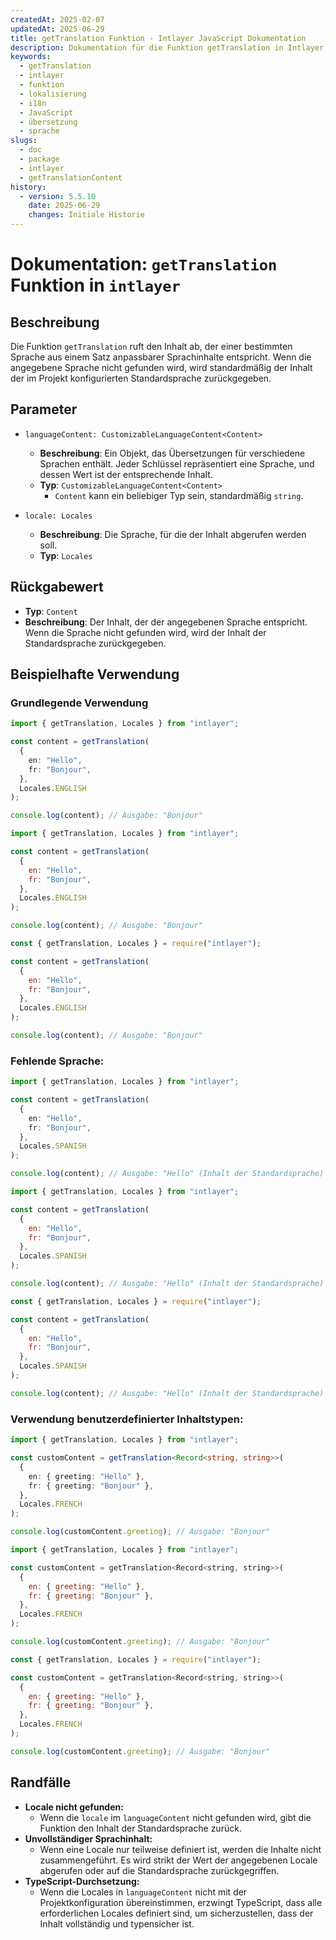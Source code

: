 ```yaml
---
createdAt: 2025-02-07
updatedAt: 2025-06-29
title: getTranslation Funktion - Intlayer JavaScript Dokumentation
description: Dokumentation für die Funktion getTranslation in Intlayer, die lokalisierte Inhalte für bestimmte Sprachen mit Fallback zur Standardsprache abruft.
keywords:
  - getTranslation
  - intlayer
  - funktion
  - lokalisierung
  - i18n
  - JavaScript
  - übersetzung
  - sprache
slugs:
  - doc
  - package
  - intlayer
  - getTranslationContent
history:
  - version: 5.5.10
    date: 2025-06-29
    changes: Initiale Historie
---
```


# Dokumentation: `getTranslation` Funktion in `intlayer`

## Beschreibung

Die Funktion `getTranslation` ruft den Inhalt ab, der einer bestimmten Sprache aus einem Satz anpassbarer Sprachinhalte entspricht. Wenn die angegebene Sprache nicht gefunden wird, wird standardmäßig der Inhalt der im Projekt konfigurierten Standardsprache zurückgegeben.

## Parameter

- `languageContent: CustomizableLanguageContent<Content>`

  - **Beschreibung**: Ein Objekt, das Übersetzungen für verschiedene Sprachen enthält. Jeder Schlüssel repräsentiert eine Sprache, und dessen Wert ist der entsprechende Inhalt.
  - **Typ**: `CustomizableLanguageContent<Content>`
    - `Content` kann ein beliebiger Typ sein, standardmäßig `string`.

- `locale: Locales`

  - **Beschreibung**: Die Sprache, für die der Inhalt abgerufen werden soll.
  - **Typ**: `Locales`

## Rückgabewert

- **Typ**: `Content`
- **Beschreibung**: Der Inhalt, der der angegebenen Sprache entspricht. Wenn die Sprache nicht gefunden wird, wird der Inhalt der Standardsprache zurückgegeben.

## Beispielhafte Verwendung

### Grundlegende Verwendung

```typescript codeFormat="typescript"
import { getTranslation, Locales } from "intlayer";

const content = getTranslation(
  {
    en: "Hello",
    fr: "Bonjour",
  },
  Locales.ENGLISH
);

console.log(content); // Ausgabe: "Bonjour"
```

```javascript codeFormat="esm"
import { getTranslation, Locales } from "intlayer";

const content = getTranslation(
  {
    en: "Hello",
    fr: "Bonjour",
  },
  Locales.ENGLISH
);

console.log(content); // Ausgabe: "Bonjour"
```

```javascript codeFormat="commonjs"
const { getTranslation, Locales } = require("intlayer");

const content = getTranslation(
  {
    en: "Hello",
    fr: "Bonjour",
  },
  Locales.ENGLISH
);

console.log(content); // Ausgabe: "Bonjour"
```

### Fehlende Sprache:

```typescript codeFormat="typescript"
import { getTranslation, Locales } from "intlayer";

const content = getTranslation(
  {
    en: "Hello",
    fr: "Bonjour",
  },
  Locales.SPANISH
);

console.log(content); // Ausgabe: "Hello" (Inhalt der Standardsprache)
```

```javascript codeFormat="esm"
import { getTranslation, Locales } from "intlayer";

const content = getTranslation(
  {
    en: "Hello",
    fr: "Bonjour",
  },
  Locales.SPANISH
);

console.log(content); // Ausgabe: "Hello" (Inhalt der Standardsprache)
```

```javascript codeFormat="commonjs"
const { getTranslation, Locales } = require("intlayer");

const content = getTranslation(
  {
    en: "Hello",
    fr: "Bonjour",
  },
  Locales.SPANISH
);

console.log(content); // Ausgabe: "Hello" (Inhalt der Standardsprache)
```

### Verwendung benutzerdefinierter Inhaltstypen:

```typescript codeFormat="typescript"
import { getTranslation, Locales } from "intlayer";

const customContent = getTranslation<Record<string, string>>(
  {
    en: { greeting: "Hello" },
    fr: { greeting: "Bonjour" },
  },
  Locales.FRENCH
);

console.log(customContent.greeting); // Ausgabe: "Bonjour"
```

```javascript codeFormat="esm"
import { getTranslation, Locales } from "intlayer";

const customContent = getTranslation<Record<string, string>>(
  {
    en: { greeting: "Hello" },
    fr: { greeting: "Bonjour" },
  },
  Locales.FRENCH
);

console.log(customContent.greeting); // Ausgabe: "Bonjour"
```

```javascript codeFormat="commonjs"
const { getTranslation, Locales } = require("intlayer");

const customContent = getTranslation<Record<string, string>>(
  {
    en: { greeting: "Hello" },
    fr: { greeting: "Bonjour" },
  },
  Locales.FRENCH
);

console.log(customContent.greeting); // Ausgabe: "Bonjour"
```

## Randfälle

- **Locale nicht gefunden:**
  - Wenn die `locale` im `languageContent` nicht gefunden wird, gibt die Funktion den Inhalt der Standardsprache zurück.
- **Unvollständiger Sprachinhalt:**
  - Wenn eine Locale nur teilweise definiert ist, werden die Inhalte nicht zusammengeführt. Es wird strikt der Wert der angegebenen Locale abgerufen oder auf die Standardsprache zurückgegriffen.
- **TypeScript-Durchsetzung:**
  - Wenn die Locales in `languageContent` nicht mit der Projektkonfiguration übereinstimmen, erzwingt TypeScript, dass alle erforderlichen Locales definiert sind, um sicherzustellen, dass der Inhalt vollständig und typensicher ist.
